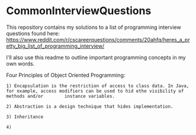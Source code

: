 # CommonInterviewQuestions
This repository contains my solutions to a list of programming interview questions found here: 
	https://www.reddit.com/r/cscareerquestions/comments/20ahfq/heres_a_pretty_big_list_of_programming_interview/

I'll also use this readme to outline important programming concepts in my own words.

Four Principles of Object Oriented Programming: 
	
	1) Encapsulation is the restriction of access to class data. In Java, for example, access modifiers can be used to hid ethe visibility of methods and/or 		instance variables. 
	
	2) Abstraction is a design technique that hides implementation. 
	
	3) Inheritance 
	
	4) 